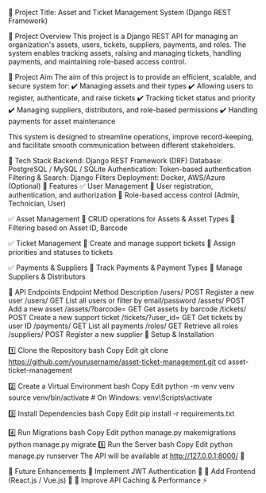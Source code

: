 📌 Project Title: Asset and Ticket Management System (Django REST Framework)

📖 Project Overview
This project is a Django REST API for managing an organization's assets, users, tickets, suppliers, payments, and roles. The system enables tracking assets, raising and managing tickets, handling payments, and maintaining role-based access control.

🎯 Project Aim
The aim of this project is to provide an efficient, scalable, and secure system for:
✔️ Managing assets and their types
✔️ Allowing users to register, authenticate, and raise tickets
✔️ Tracking ticket status and priority
✔️ Managing suppliers, distributors, and role-based permissions
✔️ Handling payments for asset maintenance

This system is designed to streamline operations, improve record-keeping, and facilitate smooth communication between different stakeholders.

🔧 Tech Stack
Backend: Django REST Framework (DRF)
Database: PostgreSQL / MySQL / SQLite
Authentication: Token-based authentication
Filtering & Search: Django Filters
Deployment: Docker, AWS/Azure (Optional)
🚀 Features
✅ User Management
🔹 User registration, authentication, and authorization
🔹 Role-based access control (Admin, Technician, User)

✅ Asset Management
🔹 CRUD operations for Assets & Asset Types
🔹 Filtering based on Asset ID, Barcode

✅ Ticket Management
🔹 Create and manage support tickets
🔹 Assign priorities and statuses to tickets

✅ Payments & Suppliers
🔹 Track Payments & Payment Types
🔹 Manage Suppliers & Distributors

🔄 API Endpoints
Endpoint	Method	Description
/users/	POST	Register a new user
/users/	GET	List all users or filter by email/password
/assets/	POST	Add a new asset
/assets/?barcode=<value>	GET	Get assets by barcode
/tickets/	POST	Create a new support ticket
/tickets/?user_id=<value>	GET	Get tickets by user ID
/payments/	GET	List all payments
/roles/	GET	Retrieve all roles
/suppliers/	POST	Register a new supplier
🔨 Setup & Installation

1️⃣ Clone the Repository
bash
Copy
Edit
git clone https://github.com/yourusername/asset-ticket-management.git
cd asset-ticket-management

2️⃣ Create a Virtual Environment
bash
Copy
Edit
python -m venv venv
source venv/bin/activate  # On Windows: venv\Scripts\activate

3️⃣ Install Dependencies
bash
Copy
Edit
pip install -r requirements.txt

4️⃣ Run Migrations
bash
Copy
Edit
python manage.py makemigrations
python manage.py migrate
5️⃣ Run the Server
bash
Copy
Edit
python manage.py runserver
The API will be available at http://127.0.0.1:8000/ 🚀

📌 Future Enhancements
🔹 Implement JWT Authentication 🔐
🔹 Add Frontend (React.js / Vue.js) 🎨
🔹 Improve API Caching & Performance ⚡
